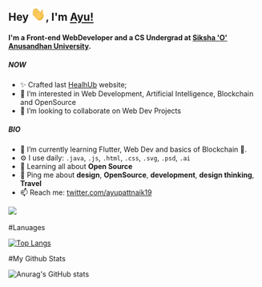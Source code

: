## Hey <img src="assets/Hi.gif" width="29px">, I'm [Ayu!](https://twitter.com/ayupattnaik19) 


#### I'm a Front-end WebDeveloper and a CS Undergrad at [Siksha 'O'​ Anusandhan University](https://www.soa.ac.in/).

##### NOW

- ✨ Crafted last [HealhUb](https://skpandey885.github.io/HealhUb/) website;
- 👀 I’m interested in Web Development, Artificial Intelligence, Blockchain and OpenSource
- 🤝 I’m looking to collaborate on Web Dev Projects

##### BIO

- 📑 I’m currently learning Flutter, Web Dev and basics of Blockchain 🚀.
- ⚙️ I use daily: `.java`, `.js`, `.html`, `.css`, `.svg`, `.psd`, `.ai`
- 🌱 Learning all about **Open Source**
- 💬 Ping me about **design**, **OpenSource**, **development**, **design thinking**, **Travel**
- 📫 Reach me: [twitter.com/ayupattnaik19](https://twitter.com/ayupattnaik19)


![](https://komarev.com/ghpvc/?username=Ayu10x&label=PROFILE+VIEWS)



#Lanuages

[![Top Langs](https://github-readme-stats.vercel.app/api/top-langs/?username=Ayu10x)](https://github.com/Ayu10x/github-readme-stats)

#My Github Stats

![Anurag's GitHub stats](https://github-readme-stats.vercel.app/api?username=Ayu10x&show_icons=true&theme=radical)
